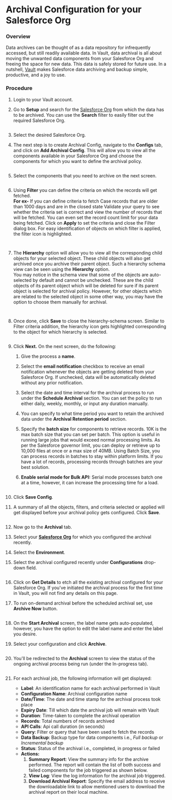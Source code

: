 # Archival Configuration for your Salesforce Org

### Overview <a href="#overview" id="overview"></a>

Data archives can be thought of as a data repository for infrequently accessed, but still readily available data. In Vault, data archival is all about moving the unwanted data components from your Salesforce Org and freeing the space for new data. This data is safely stored for future use. In a nutshell, [Vault](https://www.autorabit.com/products/vault-enterprise-backup-and-recovery/) makes Salesforce data archiving and backup simple, productive, and a joy to use.&#x20;

### Procedure <a href="#procedure" id="procedure"></a>

1. Login to your Vault account.
2.  Go to **Setup** and search for the [Salesforce Org](https://knowledgebase.autorabit.com/docs/salesforce-org-managements) from which the data has to be archived. You can use the **Search** filter to easily filter out the required Salesforce Org.

    <figure><img src="https://cdn.document360.io/8711f4e7-c040-4616-aac9-d947f87e4619/Images/Documentation/image-1623317396976.png" alt=""><figcaption></figcaption></figure>
3. Select the desired Salesforce Org.
4.  The next step is to create Archival Config, navigate to the **Configs** tab, and click on **Add Archival Config**. This will allow you to view all the components available in your Salesforce Org and choose the components for which you want to define the archival policy.

    <figure><img src="https://cdn.document360.io/8711f4e7-c040-4616-aac9-d947f87e4619/Images/Documentation/image-1623317419644.png" alt=""><figcaption></figcaption></figure>
5.  Select the components that you need to archive on the next screen.

    <figure><img src="https://cdn.document360.io/8711f4e7-c040-4616-aac9-d947f87e4619/Images/Documentation/image-1623317434580.png" alt=""><figcaption></figcaption></figure>
6.  Using **Filter** you can define the criteria on which the records will get fetched.\
    **For ex-** If you can define criteria to fetch Case records that are older than 1000 days and are in the closed state Validate your query to see whether the criteria set is correct and view the number of records that will be fetched. You can even set the record count limit for your data being fetched. Click on **Apply** to set the criteria and close the Filter dialog box. For easy identification of objects on which filter is applied, the filter icon is highlighted.

    <figure><img src="https://cdn.document360.io/8711f4e7-c040-4616-aac9-d947f87e4619/Images/Documentation/image-1623317493147.png" alt=""><figcaption></figcaption></figure>

    <figure><img src="https://cdn.document360.io/8711f4e7-c040-4616-aac9-d947f87e4619/Images/Documentation/image-1623317513510.png" alt=""><figcaption></figcaption></figure>
7.  The **Hierarchy** option will allow you to view all the corresponding child objects for your selected object. These child objects will also get archived once you archive their parent object. Such a hierarchy schema view can be seen using the **Hierarchy** option.\
    You may notice in the schema view that some of the objects are auto-selected by default and cannot be unchecked. These are the child objects of its parent object which will be deleted for sure if its parent object is selected for archival policy. However, for other objects which are related to the selected object in some other way, you may have the option to choose them manually for archival.

    <figure><img src="https://cdn.document360.io/8711f4e7-c040-4616-aac9-d947f87e4619/Images/Documentation/image-1623317535354.png" alt=""><figcaption></figcaption></figure>

    <figure><img src="https://cdn.document360.io/8711f4e7-c040-4616-aac9-d947f87e4619/Images/Documentation/image-1623317552843.png" alt=""><figcaption></figcaption></figure>
8.  Once done, click **Save** to close the hierarchy-schema screen. Similar to Filter criteria addition, the hierarchy icon gets highlighted corresponding to the object for which hierarchy is selected.

    <figure><img src="https://cdn.document360.io/8711f4e7-c040-4616-aac9-d947f87e4619/Images/Documentation/image-1623317574467.png" alt=""><figcaption></figcaption></figure>
9. Click **Next.** On the next screen, do the following:
   1. Give the process a **name**.
   2. Select the **email notification** checkbox to receive an email notification whenever the objects are getting deleted from your Salesforce Org. If unchecked, data will be automatically deleted without any prior notification.
   3. Select the date and time interval for the archival process to run under the **Schedule Archival** section. You can set the policy to run either daily, weekly, monthly, or input any duration manually.
   4. You can specify to what time period you want to retain the archived data under the **Archival Retention period** section.
   5. Specify the **batch size** for components to retrieve records. 10K is the max batch size that you can set per batch. This option is useful in running large jobs that would exceed normal processing limits. As per the Salesforce governor limit, you can deploy or retrieve up to 10,000 files at once or a max size of 40MB. Using Batch Size, you can process records in batches to stay within platform limits. If you have a lot of records, processing records through batches are your best solution.
   6.  **Enable serial mode for Bulk API:** Serial mode processes batch one at a time, however, it can increase the processing time for a load.&#x20;

       <figure><img src="https://cdn.document360.io/8711f4e7-c040-4616-aac9-d947f87e4619/Images/Documentation/image-1623317605027.png" alt=""><figcaption></figcaption></figure>
10. Click **Save Config**.
11. A summary of all the objects, filters, and criteria selected or applied will get displayed before your archival policy gets configured. Click **Save**.

    <figure><img src="https://cdn.document360.io/8711f4e7-c040-4616-aac9-d947f87e4619/Images/Documentation/image-1623317621276.png" alt=""><figcaption></figcaption></figure>
12. Now go to the **Archival** tab.
13. Select your [**Salesforce Org**](https://knowledgebase.autorabit.com/docs/org-synchronization) for which you configured the archival recently.&#x20;
14. Select the **Environment**.
15. Select the archival configured recently under **Configurations** drop-down field.

    <figure><img src="https://cdn.document360.io/8711f4e7-c040-4616-aac9-d947f87e4619/Images/Documentation/image-1623317652370.png" alt=""><figcaption></figcaption></figure>
16. Click on **Get Details** to etch all the existing archival configured for your Salesforce Org. If you've initiated the archival process for the first time in Vault, you will not find any details on this page.
17. To run on-demand archival before the scheduled archival set, use **Archive Now** button.

    <figure><img src="https://cdn.document360.io/8711f4e7-c040-4616-aac9-d947f87e4619/Images/Documentation/image-1623317667661.png" alt=""><figcaption></figcaption></figure>
18. On the **Start Archival** screen, the label name gets auto-populated, however, you have the option to edit the label name and enter the label you desire.
19. Select your configuration and click **Archive**.

    <figure><img src="https://cdn.document360.io/8711f4e7-c040-4616-aac9-d947f87e4619/Images/Documentation/image-1623317683799.png" alt=""><figcaption></figcaption></figure>
20. You'll be redirected to the **Archival** screen to view the status of the ongoing archival process being run (under the In-progress tab).

    <figure><img src="https://cdn.document360.io/8711f4e7-c040-4616-aac9-d947f87e4619/Images/Documentation/image-1623317702721.png" alt=""><figcaption></figcaption></figure>
21. For each archival job, the following information will get displayed:
    * **Label**: An identification name for each archival performed in Vault
    * **Configuration Name**: Archival configuration name
    * **Date/Time**: The date and time stamp for the archival process took place
    * **Expiry Date**: Till which date the archival job will remain with Vault
    * **Duration**: Time-taken to complete the archival operation
    * **Records**: Total numbers of records archived
    * **API Calls**: Api call duration (in seconds)
    * **Query**: Filter or query that have been used to fetch the records
    * **Data Backup**: Backup type for data components i.e., _Full backup_ or _Incremental backup_
    * **Status**: Status of the archival i.e., completed, in progress or failed
    * **Actions:**
      1. **Summary Report**: View the summary info for the archive performed. The report will contain the list of both success and failed components for the job triggered as shown below.
      2. **View Log**: View the log information for the archival job triggered.
      3. **Download Archival Report**: Specify the email address to receive the downloadable link to allow mentioned users to download the archival report on their local machine.
